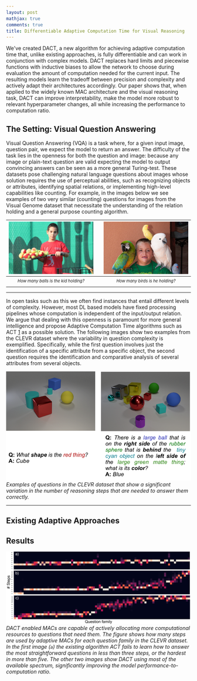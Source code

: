 ```yaml
---
layout: post
mathjax: true
comments: true
title: Differentiable Adaptive Computation Time for Visual Reasoning
---
```


We've created DACT, a new algorithm for achieving adaptive computation time that, unlike existing approaches, is fully differentiable and can work in conjunction with complex models.
DACT replaces hard limits and piecewise functions with inductive biases to allow the network to choose during evaluation the amount of computation needed for the current input.
The resulting models learn the tradeoff between precision and complexity and actively adapt their architectures accordingly.
Our paper shows that, when applied to the widely known MAC architecture and the visual reasoning task, DACT can improve interpretability, make the model more robust to relevant hyperparameter changes, all while increasing the performance to computation ratio.


## The Setting: Visual Question Answering

Visual Question Answering (VQA) is a task where, for a given input image, question pair, we expect the model to return an answer.
The difficulty of the task lies in the openness for both the question and image: because any image or plain-text question are valid expecting the model to output convincing answers can be seen as a more general Turing-test.
These datasets pose challenging natural language questions about images whose solution requires the use of perceptual abilities, such as recognizing objects or attributes, identifying spatial relations, or implementing high-level capabilities like counting.
For example, in the images below we see examples of two very similar (counting) questions for images from the Visual Genome dataset that necessitate the understanding of the relation holding and a general purpose counting algorithm.

| ![](/images/dact/tennis1.png) | | ![](/images/dact/tennis2.png)  |
|:--:|:--:|:--:|
| <em style="font-size: 0.8em">How many balls is the kid holding?</em> | | <em style="font-size: 0.8em">How many birds is he holding?</em>|
| | | |

---

In open tasks such as this we often find instances that entail different levels of complexity.
However, most DL based models have fixed processing pipelines whose computation is independent of the input/output relation.
We argue that dealing with this openness is paramount for more general intelligence and propose Adaptive Computation Time algorithms such as ACT [1](https://arxiv.org/abs/1603.08983) as a possible solution.
The following images show two examples from the CLEVR dataset where the variability in question complexity is exemplified.
Specifically, while the first question involves just the identification of a specific attribute from a specific object, the second question requires the identification and comparative analysis of several attributes from several objects.

![](/images/dact/clevr_eg.png)
*Examples of questions in the CLEVR dataset that show a significant variation in the number of reasoning steps that are needed to answer them correctly.*

<!-- {% include image.html url="/images/dact/clevr_eg.png" description="Examples of questions in the CLEVR dataset that show a significant variation in the number of reasoning steps that are needed to answer them correctly." %} -->

---

## Existing Adaptive Approaches



<!-- | ![](/images/dact/corr_compare.png) |
|:--:|
| *DACT enabled MACs are capable of actively allocating more computational resources to questions that need them* | -->


## Results

![](/images/dact/corr_compare.png)
*DACT enabled MACs are capable of actively allocating more computational resources to questions that need them. The figure shows how many steps are used by adaptive MACs for each question family in the CLEVR dataset. In the first image (`a`) the existing algorithm ACT fails to learn how to answer the most straightforward questions in less than three steps, or the hardest in more than five. The other two images show DACT using most of the available spectrum, significantly improving the model performance-to-computation ratio.*
